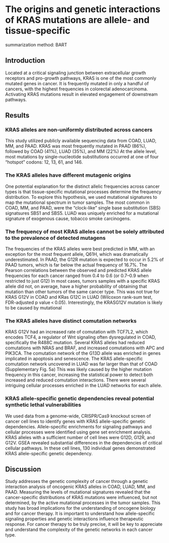 # The origins and genetic interactions of KRAS mutations are allele- and tissue-specific

summarization method: BART

## Introduction

Located at a critical signaling junction between extracellular growth receptors and pro-growth pathways, KRAS is one of the most commonly mutated genes in cancer. It is frequently mutated in only a handful of cancers, with the highest frequencies in colorectal adenocarcinoma. Activating KRAS mutations result in elevated engagement of downstream pathways.

## Results

### KRAS alleles are non-uniformly distributed across cancers

This study utilized publicly available sequencing data from COAD, LUAD, MM, and PAAD. KRAS was most frequently mutated in PAAD (86%), followed by COAD (41%), LUAD (35%), and MM (22%) At the allele level, most mutations by single-nucleotide substitutions occurred at one of four “hotspot” codons: 12, 13, 61, and 146.

### The KRAS alleles have different mutagenic origins

One potential explanation for the distinct allelic frequencies across cancer types is that tissue-specific mutational processes determine the frequency distribution. To explore this hypothesis, we used mutational signatures to map the mutational spectrum in tumor samples. The most common in COAD, MM, and PAAD, were the “clock-like” single base substitution (SBS) signatsures SBS1 and SBS5. LUAD was uniquely enriched for a mutational signature of exogenous cause, tobacco smoke carcinogens.

### The frequency of most KRAS alleles cannot be solely attributed to the prevalence of detected mutagens

The frequencies of the KRAS alleles were best predicted in MM, with an exception for the most frequent allele, Q61H, which was dramatically underestimated. In PAAD, the G12R mutation is expected to occur in 5.2% of PAAD tumors, which is far below the actual frequency of 16.7%. The Pearson correlations between the observed and predicted KRAS allele frequencies for each cancer ranged from 0.4 to 0.6 (or 0.7–0.9 when restricted to just G12) In most cases, tumors samples with a specific KRAS allele did not, on average, have a higher probability of obtaining that mutation than other tumors of the same cancer type. This was not true for KRAS G12V in COAD and KRas G12C in LUAD (Wilcoxon rank-sum test, FDR-adjusted p value < 0.05). Interestingly, the KRASG12V mutation is likely to be caused by mutational

### The KRAS alleles have distinct comutation networks

KRAS G12V had an increased rate of comutation with TCF7L2, which encodes TCF4, a regulator of Wnt signaling often dysregulated in COAD, specifically the R488C mutation. Several KRAS alleles had reduced comutations with NRAS and BRAF, and increased comutations with APC and PIK3CA. The comutation network of the G13D allele was enriched in genes implicated in apoptosis and senescence. The KRAS allele-specific comutation network uncovered in LUAD was far larger than that of COAD (Supplementary Fig. 5a) This was likely caused by the higher mutation frequency in this cancer, increasing the statistical power to detect both increased and reduced comutation interactions. There were several intriguing cellular processes enriched in the LUAD networks for each allele.

### KRAS allele-specific genetic dependencies reveal potential synthetic lethal vulnerabilities

We used data from a genome-wide, CRISPR/Cas9 knockout screen of cancer cell lines to identify genes with KRAS allele-specific genetic dependencies. Allele-specific enrichments for signaling pathways and cellular processes were identified using gene set enrichment analysis. KRAS alleles with a sufficient number of cell lines were G12D, G12R, and G12V. GSEA revealed substantial differences in the dependencies of critical cellular pathways. In these cell lines, 130 individual genes demonstrated KRAS allele-specific genetic dependency.

## Discussion

Study addresses the genetic complexity of cancer through a genetic interaction analysis of oncogenic KRAS alleles in COAD, LUAD, MM, and PAAD. Measuring the levels of mutational signatures revealed that the cancer-specific distributions of KRAS mutations were influenced, but not determined, by the active mutational processes in the tumor samples. This study has broad implications for the understanding of oncogene biology and for cancer therapy. It is important to understand how allele-specific signaling properties and genetic interactions influence therapeutic response. For cancer therapy to be truly precise, it will be key to appreciate and understand the complexity of the genetic networks in each cancer type.
